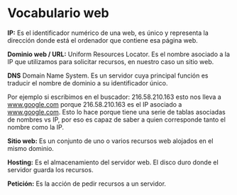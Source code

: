 # Vocabulario web

**IP:** Es el identificador numérico de una web, es único y representa la dirección donde está el ordenador que contiene esa página web.

**Dominio web / URL:** Uniform Resources Locator. Es el nombre asociado a la IP que utilizamos para solicitar recursos, en nuestro caso un sitio web.

**DNS** Domain Name System. Es un servidor cuya principal función es traducir el nombre de dominio a su identificador único.

Por ejemplo si escribimos en el buscador: 216.58.210.163 esto nos lleva a www.google.com porque 216.58.210.163 es el IP asociado a www.google.com. Esto lo hace porque tiene una serie de tablas asociadas de nombres vs IP, por eso es capaz de saber a quien corresponde tanto el nombre como la IP.

**Sitio web:** Es un conjunto de uno o varios recursos web alojados en el mismo dominio.

**Hosting:** Es el almacenamiento del servidor web. El disco duro donde el servidor guarda los recursos.

**Petición:** Es la acción de pedir recursos a un servidor.
